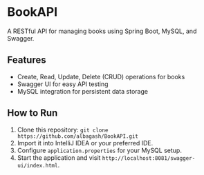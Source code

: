 # BookAPI

A RESTful API for managing books using Spring Boot, MySQL, and Swagger.

## Features
- Create, Read, Update, Delete (CRUD) operations for books
- Swagger UI for easy API testing
- MySQL integration for persistent data storage

## How to Run
1. Clone this repository: `git clone https://github.com/albagash/BookAPI.git`
2. Import it into IntelliJ IDEA or your preferred IDE.
3. Configure `application.properties` for your MySQL setup.
4. Start the application and visit `http://localhost:8081/swagger-ui/index.html`.
